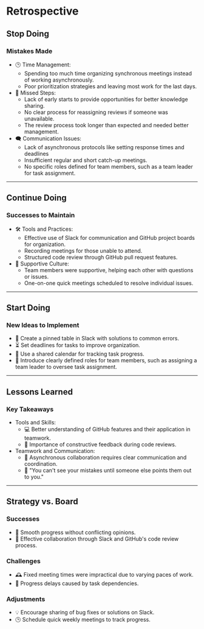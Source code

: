 <!-- this template is for inspiration, feel free to change it however you like! -->

# Retrospective

## Stop Doing

### Mistakes Made  

- 🕒 Time Management:  
  - Spending too much time organizing synchronous meetings instead of working asynchronously.
  - Poor prioritization strategies and leaving most work for the last days.  
- 🔄 Missed Steps:  
  - Lack of early starts to provide opportunities for better knowledge sharing.
  - No clear process for reassigning reviews if someone was unavailable.  
  - The review process took longer than expected and needed better management.
- 🗨️ Communication Issues:  
  - Lack of asynchronous protocols like setting response times and deadlines
  - Insufficient regular and short catch-up meetings.  
  - No specific roles defined for team members, such as a team leader for task assignment.

---

## Continue Doing

### Successes to Maintain  

- 🛠️ Tools and Practices:  
  - Effective use of Slack for communication and GitHub project boards for organization.
  - Recording meetings for those unable to attend.  
  - Structured code review through GitHub pull request features.  
- 🤝 Supportive Culture:  
  - Team members were supportive, helping each other with questions or issues.  
  - One-on-one quick meetings scheduled to resolve individual issues.  

---

## Start Doing

### New Ideas to Implement  

- 📌 Create a pinned table in Slack with solutions to common errors.  
- ⏳ Set deadlines for tasks to improve organization.  
- 📆 Use a shared calendar for tracking task progress.
- 📝 Introduce clearly defined roles for team members, such as assigning a team
leader to oversee task assignment.  

---

## Lessons Learned

### Key Takeaways  

- Tools and Skills:  
  - 💻 Better understanding of GitHub features and their application in teamwork.
  - 📝 Importance of constructive feedback during code reviews.  
- Teamwork and Communication:  
  - 🔗 Asynchronous collaboration requires clear communication and coordination.
  - 👀 "You can't see your mistakes until someone else points them out to you."

---

## Strategy vs. Board

### Successes  

- 🌈 Smooth progress without conflicting opinions.  
- 🧩 Effective collaboration through Slack and GitHub's code review process.  

### Challenges  

- 🕰️ Fixed meeting times were impractical due to varying paces of work.  
- 🛑 Progress delays caused by task dependencies.  

### Adjustments  

- 💡 Encourage sharing of bug fixes or solutions on Slack.  
- 🕒 Schedule quick weekly meetings to track progress.
